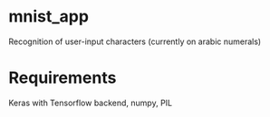 # mnist_app
Recognition of user-input characters (currently on arabic numerals)

# Requirements
Keras with Tensorflow backend, numpy, PIL
